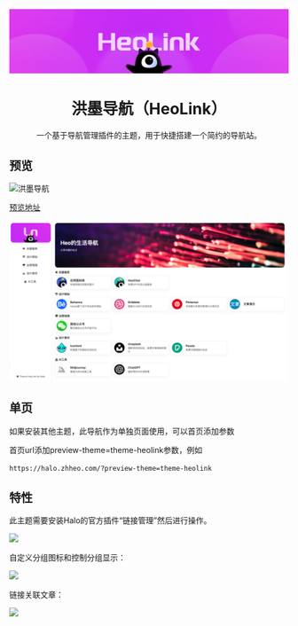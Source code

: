 <div align="center">
    <a href="https://halo.zhheo.com/" target="_blank" rel="noopener noreferrer">
        <img src="/imgs/st.jpg" alt="icon"/>
    </a>
    <h1 align="center">洪墨导航（HeoLink）</h1>
    <span>一个基于导航管理插件的主题，用于快捷搭建一个简约的导航站。</span>
</div>

## 预览

![洪墨导航](https://github.com/user-attachments/assets/f6729ceb-5391-455c-ae70-9047d52036b4)

[预览地址](https://halo.zhheo.com/)

![](/imgs/quickshot.jpg)

## 单页

如果安装其他主题，此导航作为单独页面使用，可以首页添加参数

首页url添加preview-theme=theme-heolink参数，例如

`https://halo.zhheo.com/?preview-theme=theme-heolink`

## 特性

此主题需要安装Halo的官方插件“链接管理”然后进行操作。

![](https://img.zhheo.com/i/2024/05/27/66540be183142.webp)

自定义分组图标和控制分组显示：

![](https://img.zhheo.com/i/2024/05/27/66540c31be796.webp)

链接关联文章：

![](https://img.zhheo.com/i/2024/05/27/66540c7029c2f.webp)
